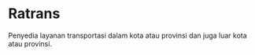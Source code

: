 # Ratrans
Penyedia layanan transportasi dalam kota atau provinsi dan juga luar kota atau provinsi.  
